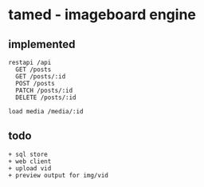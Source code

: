 # tamed - imageboard engine

## implemented

```
restapi /api
  GET /posts
  GET /posts/:id
  POST /posts
  PATCH /posts/:id
  DELETE /posts/:id

load media /media/:id
```

## todo

```
+ sql store
+ web client
+ upload vid
+ preview output for img/vid
```